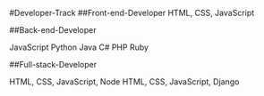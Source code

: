 #Developer-Track
##Front-end-Developer
HTML, CSS, JavaScript

##Back-end-Developer

JavaScript
Python
Java
C#
PHP
Ruby


##Full-stack-Developer

HTML, CSS, JavaScript, Node
HTML, CSS, JavaScript, Django
